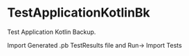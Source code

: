 # TestApplicationKotlinBk
Test Application Kotlin Backup.

Import Generated .pb TestResults file and Run-> Import Tests
